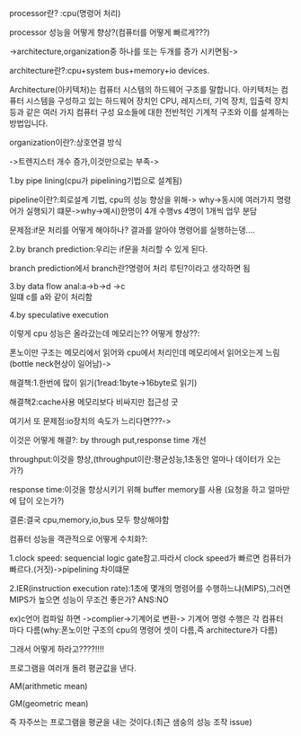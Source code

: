 processor란?
:cpu(명령어 처리)


processor 성능을 어떻게 향상?(컴퓨터를 어떻게 빠르게???) 

->architecture,organization중 하나를 또는 두개를 증가 시키면됨->


architecture란?:cpu+system bus+memory+io devices.

Architecture(아키텍처)는 컴퓨터 시스템의 하드웨어 구조를 말합니다. 아키텍처는 컴퓨터 시스템을 구성하고 있는 하드웨어 장치인 CPU, 레지스터, 기억 장치, 입출력 장치 등과 같은 여러 가지 컴퓨터 구성 요소들에 대한 전반적인 기계적 구조와 이를 설계하는 방법입니다.

organization이란?:상호연결 방식

->트렌지스터 개수 증가,이것만으로는 부족->

1.by pipe lining(cpu가 pipelining기법으로 설계됨)

pipeline이란?:회로설계 기법,
cpu의 성능 향상을 위해-> why->동시에 여러가지 명령어가 실행되기 떄문->why->예시)한명이 4개 수행vs 4명이 1개씩 업무 분담

문제점:if문 처리를 어떻게 해야하나? 결과를 알아야 명령어를 실행하는뎅....

2.by branch prediction:우리는 if문을 처리할 수 있게 된다.

branch prediction에서 branch란?명령어 처리 루틴?이라고 생각하면 됨

3.by data flow anal:a->b->d
                     ->c       
  일떄 c를 a와 같이 처리함
  
  
4.by speculative execution


이렇게 cpu 성능은 올라갔는데 메모리는?? 어떻게 향상??:

폰노이만 구조는 메모리에서 읽어와 cpu에서 처리인데 메모리에서 읽어오는게 느림(bottle neck현상이 일어남)->

해결책:1.한번에 많이 읽기(1read:1byte->16byte로 읽기)

해결책2:cache사용 메모리보다 비싸지만 접근성 굿

여기서 또 문제점:io장치의 속도가 느리다면???->

이것은 어떻게 해결?: by through put,response time 개선

throughput:이것을 향상,(throughput이란:평균성능,1초동안 얼마나 데이터가 오는가?)

response time:이것을 향상시키기 위해 buffer memory를 사용 (요청을 하고 얼마만에 답이 오는가?)

결론:결국 cpu,memory,io,bus 모두 향상해야함

컴퓨터 성능을 객관적으로 어떻게 수치화?:

1.clock speed: sequencial logic gate참고.따라서 clock speed가 빠르면 컴퓨터가 빠르다.(거짓)->pipelining 차이떄문


2.IER(instruction execution rate):1초에 몇개의 명령어를 수행하느냐(MIPS),그러면 MIPS가 높으면 성능이 무조건 좋은가? ANS:NO 

ex)c언어 컴파일 하면 ->complier->기계어로 변환-> 기계어 명령 수행은 각 컴퓨터 마다 다름(why:폰노이만 구조의 cpu의 명령어 셋이 다름,즉 architecture가 다름)

그래서 어떻게 하라고????!!!!

프로그램을 여러개 돌려 평균값을 낸다.

AM(arithmetic mean)

GM(geometric mean)

즉 자주쓰는 프로그램을 평균을 내는 것이다.(최근 샘숭의 성능 조작 issue)


